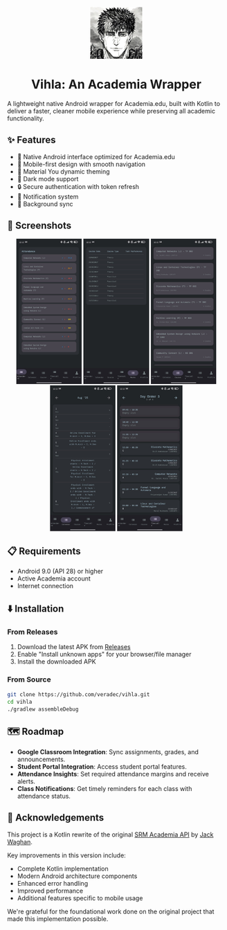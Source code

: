 <p align="center">
  <img src="app-icon.png" alt="Vihla Icon" width="120"/>
  <h1 align="center">Vihla: An Academia Wrapper</h1>
</p>

A lightweight native Android wrapper for Academia.edu, built with Kotlin to deliver a faster, cleaner mobile experience while preserving all academic functionality.  

## ✨ Features

- 🚀 Native Android interface optimized for Academia.edu
- 📱 Mobile-first design with smooth navigation
- 🎨 Material You dynamic theming
- 🌙 Dark mode support
- 🔒 Secure authentication with token refresh
- 🔔 Notification system
- 🔄 Background sync

## 📸 Screenshots

<div align="center">
    <img src="att.jpeg" alt="Attendance Screen" width="30%"/>
    <img src="marks.jpg" alt="Marks Screen" width="30%"/>
    <img src="course.jpg" alt="Profile Screen" width="30%"/>
    <img src="cal.jpg" alt="calendar Screen" width="30%"/>
    <img src="timetable.jpg" alt="Timetable Screen" width="30%"/>
</div>

## 📋 Requirements

- Android 9.0 (API 28) or higher
- Active Academia account
- Internet connection

## ⬇️ Installation

### From Releases
1. Download the latest APK from [Releases](https://github.com/veradec/vihla/releases)
2. Enable "Install unknown apps" for your browser/file manager
3. Install the downloaded APK

### From Source
```bash
git clone https://github.com/veradec/vihla.git
cd vihla
./gradlew assembleDebug
```

## 🗺️ Roadmap

- **Google Classroom Integration**: Sync assignments, grades, and announcements.
- **Student Portal Integration**: Access student portal features.
- **Attendance Insights**: Set required attendance margins and receive alerts.
- **Class Notifications**: Get timely reminders for each class with attendance status.

## 🙏 Acknowledgements

This project is a Kotlin rewrite of the original [SRM Academia API](https://github.com/jackwaghan/srm-academia-api) by [Jack Waghan](https://github.com/jackwaghan). 

Key improvements in this version include:
- Complete Kotlin implementation
- Modern Android architecture components
- Enhanced error handling
- Improved performance
- Additional features specific to mobile usage

We're grateful for the foundational work done on the original project that made this implementation possible.
